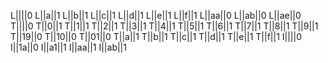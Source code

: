 L||||0
L||a||1
L||b||1
L||c||1
L||d||1
L||e||1
L||f||1
L||aa||0
L||ab||0
L||ae||0
T||||0
T||0||1
T||1||1
T||2||1
T||3||1
T||4||1
T||5||1
T||6||1
T||7||1
T||8||1
T||9||1
T||19||0
T||10||0
T||01||0
T||a||1
T||b||1
T||c||1
T||d||1
T||e||1
T||f||1
I||||0
I||1a||0
I||a1||1
I||aa||1
I||ab||1
